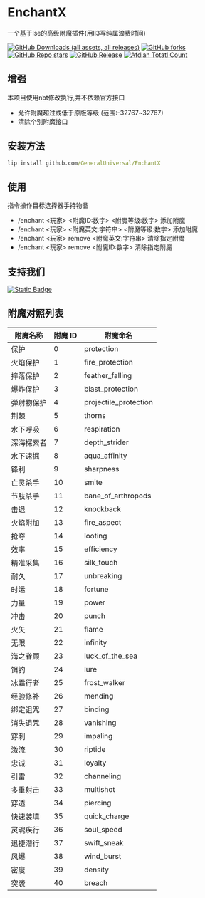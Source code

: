 # EnchantX
一个基于lse的高级附魔插件(用ll3写纯属浪费时间)

[![GitHub Downloads (all assets, all releases)](https://img.shields.io/github/downloads/GeneralUniversal/EnchantX/total?style=for-the-badge&labelColor=%23007ec6&label=下载&color=%234b9cd3)](https://github.com/GeneralUniversal/EnchantX/releases) [![GitHub forks](https://img.shields.io/github/forks/GeneralUniversal/EnchantX?style=for-the-badge&labelColor=%23007ec6&color=%234b9cd3)]() [![GitHub Repo stars](https://img.shields.io/github/stars/GeneralUniversal/EnchantX?style=for-the-badge&labelColor=%23007ec6&color=%234b9cd3&label=收藏)]() [![GitHub Release](https://img.shields.io/github/v/release/GeneralUniversal/EnchantX?include_prereleases&display_name=release&style=for-the-badge&labelColor=%23007ec6&color=%234b9cd3&label=最新版本)](https://github.com/GeneralUniversal/EnchantX/releases) [![Afdian Totatl Count](https://img.shields.io/badge/a-5-c?style=for-the-badge&label=爱发电&labelColor=%239469e3&color=%23B291F0)](https://afdian.com/a/Minecraft-Mobius)

## 增强

本项目使用nbt修改执行,并不依赖官方接口

- 允许附魔超过或低于原版等级 (范围:-32767~32767)
- 清除个别附魔接口


## 安装方法

```cmd
lip install github.com/GeneralUniversal/EnchantX
```

## 使用

指令操作目标选择器手持物品

- /enchant <玩家> <附魔ID:数字> <附魔等级:数字> 添加附魔
- /enchant <玩家> <附魔英文:字符串> <附魔等级:数字> 添加附魔
- /enchant <玩家> remove <附魔英文:字符串> 清除指定附魔
- /enchant <玩家> remove <附魔ID:数字> 清除指定附魔

## 支持我们

[![Static Badge](https://img.shields.io/badge/wed15-%239469e3?style=for-the-badge)](https://afdian.com/a/Minecraft-Mobius)

## 附魔对照列表

| 附魔名称     | 附魔 ID | 附魔命名             |
|--------------|---------|----------------------|
| 保护         | 0       | protection           |
| 火焰保护     | 1       | fire_protection      |
| 摔落保护     | 2       | feather_falling      |
| 爆炸保护     | 3       | blast_protection     |
| 弹射物保护   | 4       | projectile_protection|
| 荆棘         | 5       | thorns               |
| 水下呼吸     | 6       | respiration          |
| 深海探索者   | 7       | depth_strider        |
| 水下速掘     | 8       | aqua_affinity        |
| 锋利         | 9       | sharpness            |
| 亡灵杀手     | 10      | smite                |
| 节肢杀手     | 11      | bane_of_arthropods   |
| 击退         | 12      | knockback            |
| 火焰附加     | 13      | fire_aspect          |
| 抢夺         | 14      | looting              |
| 效率         | 15      | efficiency           |
| 精准采集     | 16      | silk_touch           |
| 耐久         | 17      | unbreaking           |
| 时运         | 18      | fortune              |
| 力量         | 19      | power                |
| 冲击         | 20      | punch                |
| 火矢         | 21      | flame                |
| 无限         | 22      | infinity             |
| 海之眷顾     | 23      | luck_of_the_sea      |
| 饵钓         | 24      | lure                 |
| 冰霜行者     | 25      | frost_walker         |
| 经验修补     | 26      | mending              |
| 绑定诅咒     | 27      | binding              |
| 消失诅咒     | 28      | vanishing            |
| 穿刺         | 29      | impaling             |
| 激流         | 30      | riptide              |
| 忠诚         | 31      | loyalty              |
| 引雷         | 32      | channeling           |
| 多重射击     | 33      | multishot            |
| 穿透         | 34      | piercing             |
| 快速装填     | 35      | quick_charge         |
| 灵魂疾行     | 36      | soul_speed           |
| 迅捷潜行     | 37      | swift_sneak          |
| 风爆         | 38      | wind_burst           |
| 密度         | 39      | density              |
| 突袭         | 40      | breach               |
